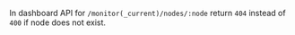 In dashboard API for `/monitor(_current)/nodes/:node` return `404` instead of `400` if node does not exist.
